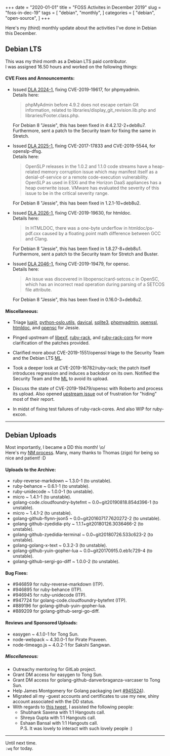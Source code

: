 +++
date = "2020-01-01"
title = "FOSS Activites in December 2019"
slug = "foss-in-dec-19"
tags = [
    "debian",
    "monthly",
]
categories = [
    "debian",
    "open-source",
]
+++

Here's my (third) monthly update about the activities I've done in Debian this December.

## Debian LTS

This was my third month as a Debian LTS paid contributor.  
I was assigned 16.50 hours and worked on the following things:  

#### CVE Fixes and Announcements:

- Issued [DLA 2024-1](https://lists.debian.org/debian-lts-announce/2019/12/msg00006.html), fixing CVE-2019-19617, for phpmyadmin.  
  Details here:
  >  phpMyAdmin before 4.9.2 does not escape certain Git information, related to libraries/display_git_revision.lib.php and libraries/Footer.class.php.  

  For Debian 8 "Jessie", this has been fixed in 4:4.2.12-2+deb8u7.  
  Furthermore, sent a patch to the Security team for fixing the same in Stretch.  

- Issued [DLA 2025-1](https://lists.debian.org/debian-lts-announce/2019/12/msg00007.html), fixing CVE-2017-17833 and CVE-2019-5544, for openslp-dfsg.  
  Details here:
  > OpenSLP releases in the 1.0.2 and 1.1.0 code streams have a heap-related memory corruption issue which may manifest itself as a denial-of-service
    or a remote code-execution vulnerability.  
    OpenSLP as used in ESXi and the Horizon DaaS appliances has a heap overwrite issue. VMware has evaluated the severity of this issue to be in
    the critical severity range.

  For Debian 8 "Jessie", this has been fixed in 1.2.1-10+deb8u2.  

- Issued [DLA 2026-1](https://lists.debian.org/debian-lts-announce/2019/12/msg00008.html), fixing CVE-2019-19630, for htmldoc.  
  Details here:
  > In HTMLDOC, there was a one-byte underflow in htmldoc/ps-pdf.cxx caused by a floating point math difference between GCC and Clang.  

  For Debian 8 "Jessie", this has been fixed in 1.8.27-8+deb8u1.  
  Furthermore, sent a patch to the Security team for Stretch and Buster.  

- Issued [DLA 2046-1](https://lists.debian.org/debian-lts-announce/2019/12/msg00031.html), fixing CVE-2019-19479, for opensc.  
  Details here:
  > An issue was discovered in libopensc/card-setcos.c in OpenSC, which has an incorrect read operation during parsing of a SETCOS file attribute.  

  For Debian 8 "Jessie", this has been fixed in 0.16.0-3+deb8u2.  

#### Miscellaneous:

- Triage [luajit](https://tracker.debian.org/pkg/luajit), [python-oslo.utils](https://tracker.debian.org/pkg/python-oslo.utils), [davical](https://tracker.debian.org/pkg/davical), [sqlite3](https://tracker.debian.org/pkg/sqlite3), [phpmyadmin](https://tracker.debian.org/pkg/phpmyadmin), [openssl](https://tracker.debian.org/pkg/openssl), [htmldoc](https://tracker.debian.org/pkg/htmldoc), and [opensc](https://tracker.debian.org/pkg/opensc) for Jessie.  

- Pinged upstream of [libexif](https://tracker.debian.org/pkg/libexif), [ruby-rack](https://tracker.debian.org/pkg/ruby-rack), and [ruby-rack-cors](https://tracker.debian.org/pkg/ruby-rack-cors) for more clarification of the patches provided.  

- Clarified more about CVE-2019-1551/openssl triage to the Security Team and the Debian LTS [ML](https://lists.debian.org/debian-lts/2019/12/msg00028.html).  

- Took a deeper look at CVE-2019-16782/ruby-rack; the patch itself introduces regression and induces a backdoor on its own. Notified the Security Team and the [ML](https://lists.debian.org/debian-lts/2019/12/msg00050.html) to avoid its upload.  

- Discuss the state of CVE-2019-19479/opensc with Roberto and process its upload. Also opened [upstream issue](https://github.com/google/oss-fuzz/issues/3132) out of frustration for "hiding" most of their report.  

- In midst of fixing test failures of ruby-rack-cores. And also WIP for ruby-excon.  

---

## Debian Uploads

Most importantly, I became a DD this month! \o/  
Here's my [NM process](https://nm.debian.org/process/682). Many, many thanks to Thomas (zigo) for being so nice and patient! :D   

#### Uploads to the Archive:

- ruby-reverse-markdown ~ 1.3.0-1 (to unstable).  
- ruby-behance ~ 0.6.1-1 (to unstable).  
- ruby-unidecode ~ 1.0.0-1 (to unstable).  
- micro ~ 1.4.1-1 (to unstable).  
- golang-code.cloudfoundry-bytefmt ~ 0.0~git20190818.854d396-1 (to unstable).  
- micro ~ 1.4.1-2 (to unstable).  
- golang-github-flynn-json5 ~ 0.0~git20160717.7620272-2 (to unstable).  
- golang-github-zyedidia-pty ~ 1.1.1+git20180126.3036466-2 (to unstable).  
- golang-github-zyedidia-terminal ~ 0.0~git20180726.533c623-2 (to unstable).  
- golang-golang-x-text ~ 0.3.2-3 (to unstable).  
- golang-github-yuin-gopher-lua ~ 0.0~git20170915.0.eb1c729-4 (to unstable).  
- golang-github-sergi-go-diff ~ 1.0.0-2 (to unstable).  

#### Bug Fixes:

- #946859 for ruby-reverse-markdown (ITP).  
- #946895 for ruby-behance (ITP).  
- #946945 for ruby-unidecode (ITP).  
- #947724 for golang-code.cloudfoundry-bytefmt (ITP).  
- #889196 for golang-github-yuin-gopher-lua.  
- #889209 for golang-github-sergi-go-diff.  

#### Reviews and Sponsored Uploads:

- easygen ~ 4.1.0-1 for Tong Sun.  
- node-webpack ~ 4.30.0-1 for Pirate Praveen.
- node-timeago.js ~ 4.0.2-1 for Sakshi Sangwan.  

##### Miscellaneous:

- Outreachy mentoring for GitLab project.  
- Grant DM access for easygen to Tong Sun.  
- Grant DM access for golang-github-danverbraganza-varcaser to Tong Sun.  
- Help James Montgomery for Golang packaging (wrt [#945524](https://bugs.debian.org/cgi-bin/bugreport.cgi?bug=945524)).  
- Migrated all my -guest accounts and certificates to use my new, shiny account associated with the DD status.  
- With regards to [this tweet](https://twitter.com/utkarsh2102/status/1166908945614561281), I assisted the following people:  
    - Shubhank Saxena with 1:1 Hangouts call.  
    - Shreya Gupta with 1:1 Hangouts call.  
    - Eshaan Bansal with 1:1 Hangouts call.  
    P.S. It was lovely to interact with such lovely people :)  

---

Until next time.  
`:wq` for today.
